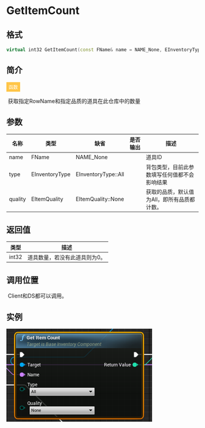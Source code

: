# GetItemCount

## 格式

```C++
virtual int32 GetItemCount(const FName& name = NAME_None, EInventoryType type = EInventoryType::All,EItemQuality quality = EItemQuality::None);
```

## 简介

<span style="padding: 4px 6px; font-size: 12px; display: inline-block; color: #FFFFFF; background: #FFC547;">函数</span>

​	获取指定RowName和指定品质的道具在此仓库中的数量

## 参数

| 名称    | 类型           | 缺省                | 是否输出 | 描述                                         |
| ------- | -------------- | ------------------- | -------- | -------------------------------------------- |
| name    | FName          | NAME_None           |          | 道具ID                                       |
| type    | EInventoryType | EInventoryType::All |          | 背包类型，目前此参数填写任何值都不会影响结果 |
| quality | EItemQuality   | EItemQuality::None  |          | 获取的品质，默认值为All，即所有品质都计数。  |

## 返回值

| 类型  | 描述                          |
| ----- | ----------------------------- |
| int32 | 道具数量，若没有此道具则为0。 |

## 调用位置

​	Client和DS都可以调用。

## 实例

![GetItemCountFunction](..\\..\\Resources\\GetItemCountFunction.png)
